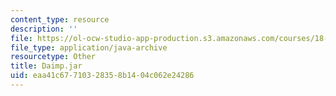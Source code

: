 ```yaml
---
content_type: resource
description: ''
file: https://ol-ocw-studio-app-production.s3.amazonaws.com/courses/18-03sc-differential-equations-fall-2011/eaa41c67710328358b1404c062e24286_Daimp.jar
file_type: application/java-archive
resourcetype: Other
title: Daimp.jar
uid: eaa41c67-7103-2835-8b14-04c062e24286
---
```

